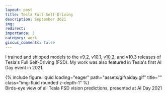 ```yaml
---
layout: post
title: Tesla Full Self-Driving
description: September 2021
img:
redirect:
importance: 3
category: work
giscus_comments: false
---
```


I trained and shipped models to the v9.2, v10.1, [v10.2](https://x.com/elonmusk/status/1446104772092772352), and v10.3 releases of Tesla's Full Self-Driving (FSD). My work was also featured in Tesla's first AI Day event in 2021.

<div class="row">
    <div class="col-sm mt-3 mt-md-0">
        {% include figure.liquid loading="eager" path="assets/gif/aiday.gif" title="" class="img-fluid rounded z-depth-1" %}
    </div>
</div>
<div class="caption">
    Birds-eye view of all Tesla FSD vision predictions, presented at AI Day 2021
</div>
